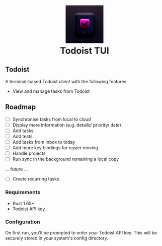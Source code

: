 <h1 align="center">
  <img height="120px" src="assets/logo.png" alt="Logo looking like a purple ticked todo item"><br>
  Todoist TUI
</h1>

## Todoist

A terminal-based Todoist client with the following features:

- View and manage tasks from Todoist

## Roadmap

- [ ] Synchronise tasks from local to cloud
- [ ] Display more information (e.g. details/ priority/ date)
- [ ] Add tasks
- [ ] Add tests
- [ ] Add tasks from inbox to today
- [ ] Add more key bindings for easier moving
- [ ] Handle projects
- [ ] Run sync in the background remaining a local copy

... future ...
- [ ] Create recurring tasks

### Requirements

- Rust 1.65+
- Todoist API key

### Configuration

On first run, you'll be prompted to enter your Todoist API key. This will be securely stored in your system's config directory.
